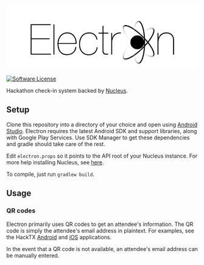 ![Electron](electron.png)

[![Software License](https://img.shields.io/badge/license-EPL-brightgreen.svg)](LICENSE)

Hackathon check-in system backed by [Nucleus](https://github.com/hacktx/nucleus).

## Setup
Clone this repository into a directory of your choice and open using [Android Studio](https://developer.android.com/sdk/index.html). Electron requires the latest Android SDK and support libraries, along with Google Play Services. Use SDK Manager to get these dependencies and gradle should take care of the rest.

Edit `electron.props` so it points to the API root of your Nucleus instance. For more help installing Nucleus, see [here](https://github.com/hacktx/nucleus/blob/master/README.md).

To compile, just run `gradlew build`.

## Usage
### QR codes
Electron primarily uses QR codes to get an attendee's information. The QR code is simply the attendee's email address in plaintext. For examples, see the HackTX [Android](https://github.com/hacktx/android) and [iOS](https://github.com/hacktx/iOS-HackTX-2015) applications.

In the event that a QR code is not available, an attendee's email address can be manually entered.

